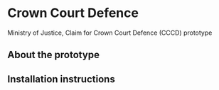 # Crown Court Defence
Ministry of Justice, Claim for Crown Court Defence (CCCD) prototype

## About the prototype



## Installation instructions